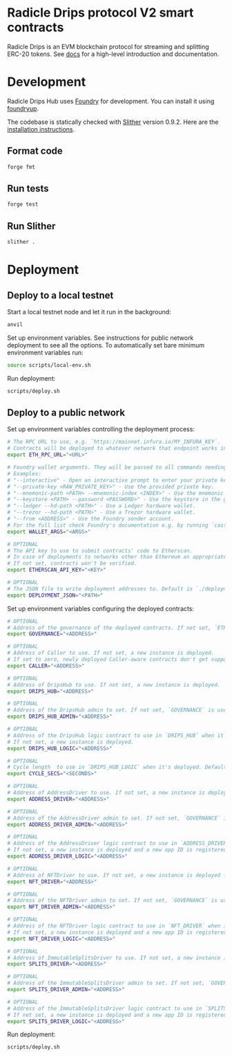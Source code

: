 # Radicle Drips protocol V2 smart contracts

Radicle Drips is an EVM blockchain protocol for streaming and splitting ERC-20 tokens.
See [docs](https://docs.drips.network) for a high-level introduction and documentation.

# Development
Radicle Drips Hub uses [Foundry](https://github.com/foundry-rs/foundry) for development.
You can install it using [foundryup](https://github.com/foundry-rs/foundry#installation).

The codebase is statically checked with [Slither](https://github.com/crytic/slither) version 0.9.2.
Here are the [installation instructions](https://github.com/crytic/slither#how-to-install).

## Format code
```bash
forge fmt
```

## Run tests
```bash
forge test
```

## Run Slither
```bash
slither .
```

# Deployment

## Deploy to a local testnet
Start a local testnet node and let it run in the background:

```bash
anvil
```

Set up environment variables.
See instructions for public network deployment to see all the options.
To automatically set bare minimum environment variables run:

```bash
source scripts/local-env.sh
```

Run deployment:

```bash
scripts/deploy.sh
```

## Deploy to a public network

Set up environment variables controlling the deployment process:

```bash
# The RPC URL to use, e.g. `https://mainnet.infura.io/MY_INFURA_KEY`.
# Contracts will be deployed to whatever network that endpoint works in.
export ETH_RPC_URL="<URL>"

# Foundry wallet arguments. They will be passed to all commands needing signing.
# Examples:
# "--interactive" - Open an interactive prompt to enter your private key.
# "--private-key <RAW_PRIVATE_KEY>" - Use the provided private key.
# "--mnemonic-path <PATH> --mnemonic-index <INDEX>" - Use the mnemonic file
# "--keystore <PATH> --password <PASSWORD>" - Use the keystore in the given folder or file.
# "--ledger --hd-path <PATH>" - Use a Ledger hardware wallet.
# "--trezor --hd-path <PATH>" - Use a Trezor hardware wallet.
# "--from <ADDRESS>" - Use the Foundry sender account.
# For the full list check Foundry's documentation e.g. by running `cast wallet address --help`.
export WALLET_ARGS="<ARGS>"

# OPTIONAL
# The API key to use to submit contracts' code to Etherscan.
# In case of deployments to networks other than Ethereum an appropriate equivalent service is used.
# If not set, contracts won't be verified.
export ETHERSCAN_API_KEY="<KEY>"

# OPTIONAL
# The JSON file to write deployment addresses to. Default is `./deployment_<NETWORK_NAME>.json`.
export DEPLOYMENT_JSON="<PATH>"
```

Set up environment variables configuring the deployed contracts:

```bash
# OPTIONAL
# Address of the governance of the deployed contracts. If not set, `ETH_FROM` is used.
export GOVERNANCE="<ADDRESS>"

# OPTIONAL
# Address of Caller to use. If not set, a new instance is deployed.
# If set to zero, newly deployed Caller-aware contracts don't get support for Caller.
export CALLER="<ADDRESS>"

# OPTIONAL
# Address of DripsHub to use. If not set, a new instance is deployed.
export DRIPS_HUB="<ADDRESS>"

# OPTIONAL
# Address of the DripsHub admin to set. If not set, `GOVERNANCE` is used.
export DRIPS_HUB_ADMIN="<ADDRESS>"

# OPTIONAL
# Address of the DripsHub logic contract to use in `DRIPS_HUB` when it's deployed.
# If not set, a new instance is deployed.
export DRIPS_HUB_LOGIC="<ADDRESS>"

# OPTIONAL
# Cycle length  to use in `DRIPS_HUB_LOGIC` when it's deployed. Default is 1 week.
export CYCLE_SECS="<SECONDS>"

# OPTIONAL
# Address of AddressDriver to use. If not set, a new instance is deployed for `DRIPS_HUB`.
export ADDRESS_DRIVER="<ADDRESS>"

# OPTIONAL
# Address of the AddressDriver admin to set. If not set, `GOVERNANCE` is used.
export ADDRESS_DRIVER_ADMIN="<ADDRESS>"

# OPTIONAL
# Address of the AddressDriver logic contract to use in `ADDRESS_DRIVER` when it's deployed.
# If not set, a new instance is deployed and a new app ID is registered for `ADDRESS_DRIVER`.
export ADDRESS_DRIVER_LOGIC="<ADDRESS>"

# OPTIONAL
# Address of NFTDriver to use. If not set, a new instance is deployed for `DRIPS_HUB`.
export NFT_DRIVER="<ADDRESS>"

# OPTIONAL
# Address of the NFTDriver admin to set. If not set, `GOVERNANCE` is used.
export NFT_DRIVER_ADMIN="<ADDRESS>"

# OPTIONAL
# Address of the NFTDriver logic contract to use in `NFT_DRIVER` when it's deployed.
# If not set, a new instance is deployed and a new app ID is registered for `NFT_DRIVER`.
export NFT_DRIVER_LOGIC="<ADDRESS>"

# OPTIONAL
# Address of ImmutableSplitsDriver to use. If not set, a new instance is deployed for `DRIPS_HUB`.
export SPLITS_DRIVER="<ADDRESS>"

# OPTIONAL
# Address of the ImmutableSplitsDriver admin to set. If not set, `GOVERNANCE` is used.
export SPLITS_DRIVER_ADMIN="<ADDRESS>"

# OPTIONAL
# Address of the ImmutableSplitsDriver logic contract to use in `SPLITS_DRIVER` when it's deployed.
# If not set, a new instance is deployed and a new app ID is registered for `SPLITS_DRIVER`.
export SPLITS_DRIVER_LOGIC="<ADDRESS>"
```

Run deployment:

```bash
scripts/deploy.sh
```
